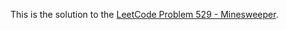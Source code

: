 This is the solution to the [LeetCode Problem 529 - Minesweeper](https://leetcode.com/problems/minesweeper/description/).
